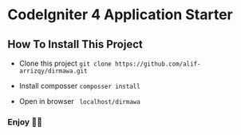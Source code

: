 # CodeIgniter 4 Application Starter

## How To Install This Project

- Clone this project
`git clone https://github.com/alif-arrizqy/dirmawa.git`

- Install composser
`composser install`

- Open in browser
` localhost/dirmawa`

### Enjoy 🙌😊
